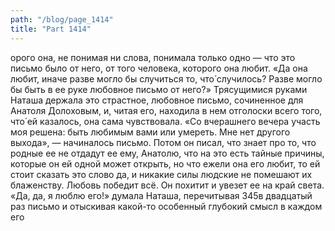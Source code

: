 ```yaml
---
path: "/blog/page_1414"
title: "Part 1414"
---
```


орого она, не понимая ни слова, понимала только одно — что это письмо было от него, от того человека, которого она любит. «Да она любит, иначе разве могло бы случиться то, что́ случилось? Разве могло бы быть в ее руке любовное письмо от него?»
Трясущимися руками Наташа держала это страстное, любовное письмо, сочиненное для Анатоля Долоховым, и, читая его, находила в нем отголоски всего того, что́ ей казалось, она сама чувствовала.
«Со вчерашнего вечера участь моя решена: быть любимым вами или умереть. Мне нет другого выхода», — начиналось письмо. Потом он писал, что знает про то, что родные ее не отдадут ее ему, Анатолю, что на это есть тайные причины, которые он ей одной может открыть, но что ежели она его любит, то ей стоит сказать это слово да, и никакие силы людские не помешают их блаженству. Любовь победит всё. Он похитит и увезет ее на край света.
«Да, да, я люблю его!» думала Наташа, перечитывая 345в двадцатый раз письмо и отыскивая какой-то особенный глубокий смысл в каждом его
